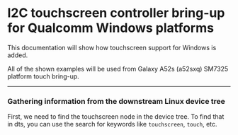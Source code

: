 # I2C touchscreen controller bring-up for Qualcomm Windows platforms

This documentation will show how touchscreen support for Windows is added.

All of the shown examples will be used from Galaxy A52s (a52sxq) SM7325 platform touch bring-up.

---

### Gathering information from the downstream Linux device tree

First, we need to find the touchscreen node in the device tree. To find that in dts, you can use the search for keywords like `touchscreen`, `touch`, etc.
